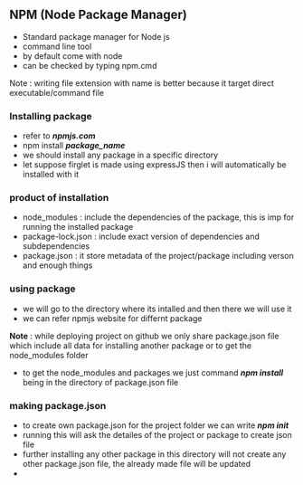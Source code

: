 ## NPM (Node Package Manager)
- Standard package manager for Node js
- command line tool
- by default come with  node
- can be checked by typing npm.cmd

Note : writing file extension with name is better because it target direct executable/command file

### Installing package
- refer to ***npmjs.com***
- npm install ***package_name***
- we should install any package in a specific directory
- let suppose firglet is made using expressJS then i will automatically be installed with it

### product of installation
- node_modules : include the dependencies of the package, this is imp for running the installed package
- package-lock.json : include exact version of dependencies and subdependencies
- package.json : it store metadata of the project/package including verson and enough things 

### using package
- we will go to the directory where its intalled and then there we will use it
- we can refer npmjs website for differnt package

**Note** : while deploying project on github we only share package.json file which include all data for installing another package or to get the node_modules folder
- to get the node_modules and packages we just command ***npm install*** being in the directory of package.json file

### making package.json
- to create own package.json for the project folder we can write ***npm init***
- running this will ask the detailes of the project or package to create json file
- further installing any other package in this directory will not create any other package.json file, the already made file will be updated
- 